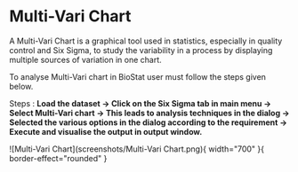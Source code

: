 # Multi-Vari Chart


A Multi-Vari Chart is a graphical tool used in statistics, especially in quality control and Six Sigma, to study the variability in a process by displaying multiple sources of variation in one chart.

To analyse Multi-Vari chart in BioStat user must follow the steps given below.

Steps
: __Load the dataset -> Click on the Six Sigma tab in main menu -> Select Multi-Vari chart -> This leads to analysis techniques in the dialog -> Selected the various options in the dialog according to the requirement -> Execute and visualise the output in output window.__

![Multi-Vari Chart](screenshots/Multi-Vari Chart.png){ width="700" }{ border-effect="rounded" }

